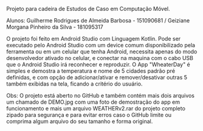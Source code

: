 Projeto para cadeira de Estudos de Caso em Computação Móvel.

Alunos: Guilherme Rodrigues de Almeida Barbosa - 151090681 / Geiziane Morgana Pinheiro da Silva - 181095317

   O projeto foi feito em Android Studio com Linguagem Kotlin.
   Pode ser executado pelo Android Studio com um device comum disponibilizado pela ferramenta ou em um celular que tenha Android,
   necessita apenas do modo desenvolvedor ativado no celular, e conectar na maquina com o cabo USB que o Android Studio irá reconhecer
   e reproduzir.
   O App "WheaterDay" é simples e demostra a temperatura e nome de 5 cidades padrão pré definidas, e com opção de adicionar/ativar e 
   remover/desativar outras 5 também exibidas na tela, ficando a critério do usuário.
   
   Obs: O projeto está aberto no GitHub e também contém mais dois arquivos um chamado de DEMO.jpg com uma foto de demostração do app em funcionamento e mais um arquivo WEATHERv2.rar do projeto completo zipado para segurança e para evitar erros caso o GitHub limite ou comprima algum arquivo do seu tamanho e forma original.
